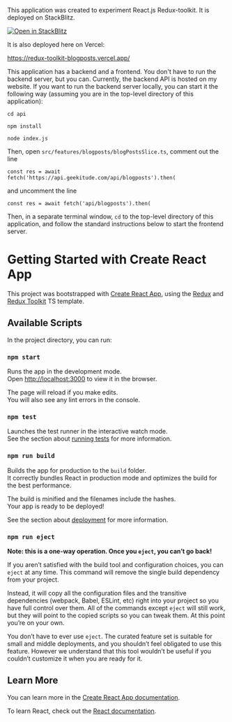 This application was created to experiment React.js Redux-toolkit. It is deployed on StackBlitz.

[![Open in StackBlitz](https://developer.stackblitz.com/img/open_in_stackblitz.svg)](https://stackblitz.com/edit/github-5uqdqv?file=src%2Ffeatures%2Fblogposts%2FBlogPostsComponent.tsx&title=redux-toolkit-blogposts)

It is also deployed here on Vercel:

https://redux-toolkit-blogposts.vercel.app/

This application has a backend and a frontend. You don't have to run the backend server, but you can. Currently, the backend API is hosted on my website. If you want to run the backend server locally, you can start it the following way (assuming you are in the top-level directory of this application):

`cd api`

`npm install`

`node index.js`

Then, open `src/features/blogposts/blogPostsSlice.ts`, comment out the line

`const res = await fetch('https://api.geekitude.com/api/blogposts').then(`

and uncomment the line

`const res = await fetch('api/blogposts').then(`

Then, in a separate terminal window, `cd` to the top-level directory of this application, and follow the standard instructions below to start the frontend server.


# Getting Started with Create React App

This project was bootstrapped with [Create React App](https://github.com/facebook/create-react-app), using the [Redux](https://redux.js.org/) and [Redux Toolkit](https://redux-toolkit.js.org/) TS template.

## Available Scripts

In the project directory, you can run:

### `npm start`

Runs the app in the development mode.\
Open [http://localhost:3000](http://localhost:3000) to view it in the browser.

The page will reload if you make edits.\
You will also see any lint errors in the console.

### `npm test`

Launches the test runner in the interactive watch mode.\
See the section about [running tests](https://facebook.github.io/create-react-app/docs/running-tests) for more information.

### `npm run build`

Builds the app for production to the `build` folder.\
It correctly bundles React in production mode and optimizes the build for the best performance.

The build is minified and the filenames include the hashes.\
Your app is ready to be deployed!

See the section about [deployment](https://facebook.github.io/create-react-app/docs/deployment) for more information.

### `npm run eject`

**Note: this is a one-way operation. Once you `eject`, you can’t go back!**

If you aren’t satisfied with the build tool and configuration choices, you can `eject` at any time. This command will remove the single build dependency from your project.

Instead, it will copy all the configuration files and the transitive dependencies (webpack, Babel, ESLint, etc) right into your project so you have full control over them. All of the commands except `eject` will still work, but they will point to the copied scripts so you can tweak them. At this point you’re on your own.

You don’t have to ever use `eject`. The curated feature set is suitable for small and middle deployments, and you shouldn’t feel obligated to use this feature. However we understand that this tool wouldn’t be useful if you couldn’t customize it when you are ready for it.

## Learn More

You can learn more in the [Create React App documentation](https://facebook.github.io/create-react-app/docs/getting-started).

To learn React, check out the [React documentation](https://reactjs.org/).
